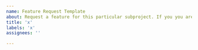 ```yaml
---
name: Feature Request Template
about: Request a feature for this particular subproject. If you you are not sure if this i*is*s the right place for it, 
title: 'x'
labels: 'x'
assignees: ''

---
```



